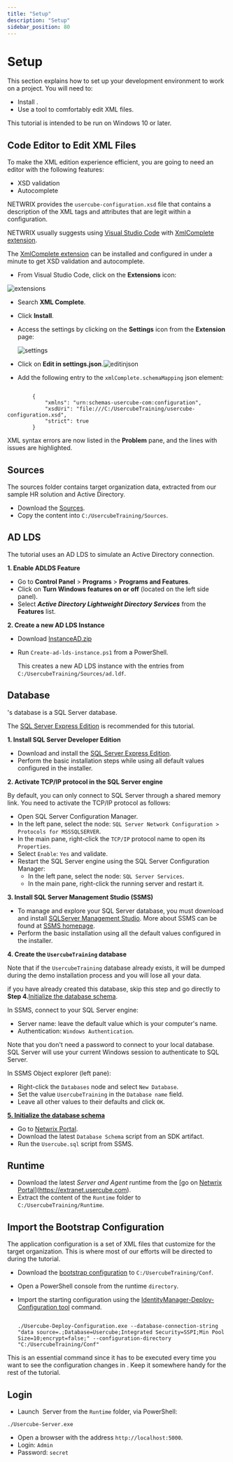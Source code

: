 ```yaml
---
title: "Setup"
description: "Setup"
sidebar_position: 80
---
```


# Setup

This section explains how to set up your development environment to work on a  project. You will need to:

* Install .
* Use a tool to comfortably edit XML files.

This tutorial is intended to be run on Windows 10 or later.

## Code Editor to Edit XML Files

To make the XML edition experience efficient, you are going to need an editor with the following features:

* XSD validation
* Autocomplete

NETWRIX provides the `usercube-configuration.xsd` file that contains a description of the XML tags and attributes that are legit within a  configuration.

NETWRIX usually suggests using [Visual Studio Code](https://code.visualstudio.com/) with [XmlComplete extension](https://github.com/rogalmic/vscode-xml-complete).

The [XmlComplete extension](https://github.com/rogalmic/vscode-xml-complete) can be installed and configured in under a minute to get XSD validation and autocomplete.

* From Visual Studio Code, click on the **Extensions** icon:

![extensions](/static/img/product_docs/identitymanager/saas/integration-guide/)

* Search **XML Complete**.
* Click **Install**.
* Access the settings by clicking on the **Settings** icon from the **Extension** page:

  ![settings](../../../../Resources/Images/vscode_settings.png)
* Click on **Edit in settings.json**.![editinjson](../../../../Resources/Images/editinjson.png)
* Add the following entry to the `xmlComplete.schemaMapping` json element:

```

        {
            "xmlns": "urn:schemas-usercube-com:configuration",
            "xsdUri": "file:///C:/UsercubeTraining/usercube-configuration.xsd",
            "strict": true
        }

```

XML syntax errors are now listed in the **Problem** pane, and the lines with issues are highlighted.

## Sources

The sources folder contains target organization data, extracted from our sample HR solution and Active Directory.

* Download the [Sources](../../../Sources.zip).
* Copy the content into `C:/UsercubeTraining/Sources`.

## AD LDS

The tutorial uses an AD LDS to simulate an Active Directory connection.

**1. Enable ADLDS Feature**

* Go to **Control Panel** > **Programs** > **Programs and Features**.
* Click on **Turn Windows features on or off** (located on the left side panel).
* Select ***Active Directory Lightweight Directory Services*** from the **Features** list.

**2. Create a new AD LDS Instance**

* Download [InstanceAD.zip](../../../InstanceAD.zip)
* Run `Create-ad-lds-instance.ps1` from a PowerShell.

  This creates a new AD LDS instance with the entries from `C:/UsercubeTraining/Sources/ad.ldf`.

## Database

's database is a SQL Server database.

The [SQL Server Express Edition](https://www.microsoft.com/en-us/sql-server/sql-server-downloads) is recommended for this tutorial.

**1. Install SQL Server Developer Edition**

* Download and install the [SQL Server Express Edition](https://www.microsoft.com/en-us/sql-server/sql-server-downloads).
* Perform the basic installation steps while using all default values configured in the installer.

**2. Activate TCP/IP protocol in the SQL Server engine**

By default, you can only connect to SQL Server through a shared memory link. You need to activate the TCP/IP protocol as follows:

* Open SQL Server Configuration Manager.
* In the left pane, select the node: `SQL Server Network Configuration > Protocols for MSSSQLSERVER`.
* In the main pane, right-click the `TCP/IP` protocol name to open its `Properties`.
* Select `Enable`: `Yes` and validate.
* Restart the SQL Server engine using the SQL Server Configuration Manager:
  + In the left pane, select the node: `SQL Server Services`.
  + In the main pane, right-click the running server and restart it.

**3. Install SQL Server Management Studio (SSMS)**

* To manage and explore your SQL Server database, you must download and install [SQLServer Management Studio](https://aka.ms/ssmsfullsetup). More about SSMS can be found at [SSMS homepage](https://docs.microsoft.com/en-us/sql/ssms/download-sql-server-management-studio-ssms?view=sql-server-ver15).
* Perform the basic installation using all the default values configured in the installer.

**4. Create the `UsercubeTraining` database**

Note that if the `UsercubeTraining` database already exists, it will be dumped during the demo installation process and you will lose all your data.

if you have already created this database, skip this step and go directly to **Step 4.**[Initialize the database schema](#initializeDBschema).

In SSMS, connect to your SQL Server engine:

* Server name: leave the default value which is your computer's name.
* Authentication: `Windows Authentication`.

Note that you don't need a password to connect to your local database. SQL Server will use your current Windows session to authenticate to SQL Server.

In SSMS Object explorer (left pane):

* Right-click the `Databases` node and select `New Database`.
* Set the value `UsercubeTraining` in the `Database name` field.
* Leave all other values to their defaults and click `OK`.

**[5. Initialize the database schema](initializeDBschema)**

* Go to [Netwrix Portal](https://www.netwrix.com/sign_in.html?rf=my_products.html "Netwrix Portal").
* Download the latest `Database Schema` script from an SDK artifact.
* Run the `Usercube.sql` script from SSMS.

## Runtime

* Download the latest *Server and Agent* runtime from the [go on [Netwrix Portal](https://www.netwrix.com/sign_in.html?rf=my_products.html "Netwrix Portal")](https://extranet.usercube.com).
* Extract the content of the `Runtime` folder to `C:/UsercubeTraining/Runtime`.

## Import the Bootstrap Configuration

The application configuration is a set of XML files that customize  for the target organization. This is where most of our efforts will be directed to during the tutorial.

* Download the [bootstrap configuration](../../../ConfBase.zip) to `C:/UsercubeTraining/Conf`.
* Open a PowerShell console from the runtime `directory`.
* Import the starting configuration using the [IdentityManager-Deploy-Configuration tool](../../../integration-guide/toolkit/xml-configuration/jobs/tasks/server/deployconfigurationtask/index.html) command.

  ```

  ./Usercube-Deploy-Configuration.exe --database-connection-string "data source=.;Database=Usercube;Integrated Security=SSPI;Min Pool Size=10;encrypt=false;" --configuration-directory "C:/UsercubeTraining/Conf"

  ```

This is an essential command since it has to be executed every time you want to see the configuration changes in . Keep it somewhere handy for the rest of the tutorial.

## Login

* Launch  Server from the `Runtime` folder, via PowerShell:

```
./Usercube-Server.exe
```

* Open a browser with the address `http://localhost:5000`.
* Login: `Admin`
* Password: `secret`